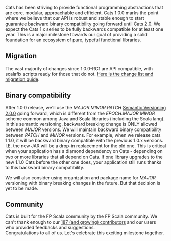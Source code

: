 Cats has been striving to provide functional programming abstractions that are core, modular, approachable and efficient. 
Cats 1.0.0 marks the point where we believe that our API is robust and stable enough to start guarantee backward binary compatibility going forward until Cats 2.0. We expect the Cats 1.x series to be fully backwards compatible for at least one year. This is a major milestone towards
our goal of providing a solid foundation for an ecosystem of pure, typeful functional libraries.

## Migration

The vast majority of changes since 1.0.0-RC1 are API compatible, with scalafix scripts ready for those that do not.
 [Here is the change list and migration guide](https://github.com/typelevel/cats/blob/master/CHANGES.md).

## Binary compatibility
After 1.0.0 release, we'll use the *MAJOR.MINOR.PATCH* [Semantic Versioning 2.0.0](https://semver.org/) going forward, which is different from the *EPOCH.MAJOR.MINOR* scheme common among Java and Scala libraries (including the Scala lang).  In this semantic versioning, backward breaking change is ONLY allowed between *MAJOR* versions. We will maintain backward binary compatibility between *PATCH* and *MINOR* versions. For example, when we release cats 1.1.0, it will be backward binary compatible with the previous 1.0.x versions. I.E. the new JAR will be a drop-in replacement for the old one. This is critical when your application has a diamond dependency on Cats - depending on two or more libraries that all depend on Cats. If one library upgrades to the new 1.1.0 Cats before the other one does, your application still runs thanks to this backward binary compatibility.

We will also consider using organization and package name for *MAJOR* versioning with binary breaking changes in the future. But that decision is yet to be made.

## Community
Cats is built for the FP Scala community by the FP Scala community. We can't thank enough to our [187 (and growing) contributors](https://github.com/typelevel/cats/graphs/contributors) and our users who provided feedbacks and suggestions.  
Congratulations to all of us. Let's celebrate this exciting milestone together. 
  
